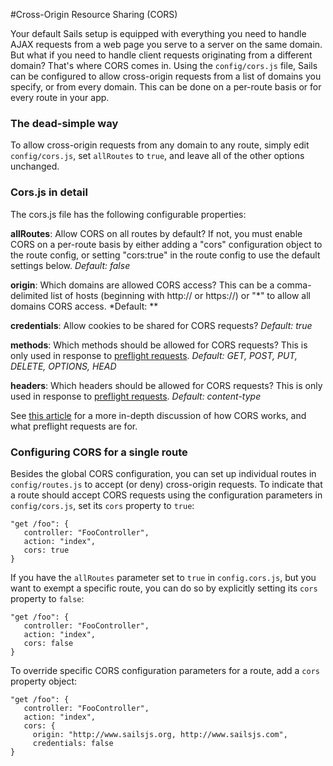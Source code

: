 #Cross-Origin Resource Sharing (CORS)

Your default Sails setup is equipped with everything you need to handle AJAX requests from a web page you serve to a server on the same domain.  But what if you need to handle client requests originating from a different domain?  That's where CORS comes in.  Using the `config/cors.js` file, Sails can be configured to allow cross-origin requests from a list of domains you specify, or from every domain.  This can be done on a per-route basis or for every route in your app.

### The dead-simple way
To allow cross-origin requests from any domain to any route, simply edit `config/cors.js`, set `allRoutes` to `true`, and leave all of the other options unchanged.

### Cors.js in detail
The cors.js file has the following configurable properties:

**allRoutes**: Allow CORS on all routes by default?  If not, you must enable CORS on a per-route basis by either adding a "cors" configuration object to the route config, or setting "cors:true" in the route config to use the default settings below.  *Default: false*

**origin**: Which domains are allowed CORS access? This can be a comma-delimited list of hosts (beginning with http:// or https://) or "\*" to allow all domains CORS access. *Default: **

**credentials**: Allow cookies to be shared for CORS requests? *Default: true*

**methods**: Which methods should be allowed for CORS requests?  This is only used in response to [preflight requests](https://developer.mozilla.org/en-US/docs/HTTP/Access_control_CORS#Preflighted_requests). *Default: GET, POST, PUT, DELETE, OPTIONS, HEAD*

**headers**: Which headers should be allowed for CORS requests?  This is only used
in response to [preflight requests](https://developer.mozilla.org/en-US/docs/HTTP/Access_control_CORS#Preflighted_requests). *Default: content-type*

See [this article](https://developer.mozilla.org/en-US/docs/HTTP/Access_control_CORS) for a more in-depth discussion of how CORS works, and what preflight requests are for.

### Configuring CORS for a single route
Besides the global CORS configuration, you can set up individual routes in `config/routes.js` to accept (or deny) cross-origin requests.  To indicate that a route should accept CORS requests using the configuration parameters in `config/cors.js`, set its `cors` property to `true`:

```
"get /foo": {
   controller: "FooController",
   action: "index",
   cors: true
}
```

If you have the `allRoutes` parameter set to `true` in `config.cors.js`, but you want to exempt a specific route, you can do so by explicitly setting its `cors` property to `false`:

```
"get /foo": {
   controller: "FooController",
   action: "index",
   cors: false
}
```

To override specific CORS configuration parameters for a route, add a `cors` property object:

```
"get /foo": {
   controller: "FooController",
   action: "index",
   cors: {
     origin: "http://www.sailsjs.org, http://www.sailsjs.com",
     credentials: false
}
```
